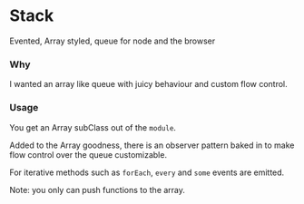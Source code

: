 # Stack

 Evented, Array styled, queue for node and the browser

### Why
  I wanted an array like queue with juicy behaviour and custom flow control.

### Usage
  You get an Array subClass out of the `module`.

  Added to the Array goodness, there is an observer pattern baked in to make
  flow control over the queue customizable.

  For iterative methods such as `forEach`, `every` and `some` events are emitted.

  Note: you only can push functions to the array.